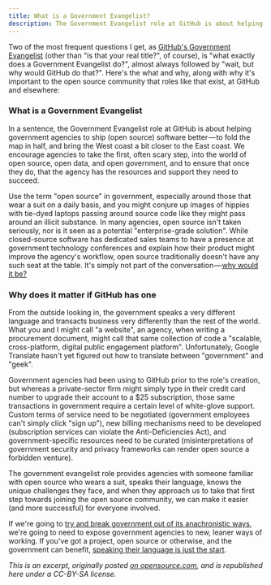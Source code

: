 ```yaml
---
title: What is a Government Evangelist?
description: The Government Evangelist role at GitHub is about helping government agencies to ship software better, to fold the map in half, and bring the West coast a bit closer to the East coast.
---
```


Two of the most frequent questions I get, as [GitHub's Government Evangelist](//ben.balter.com/about/) (other than "is that your real title?", of course), is "what exactly does a Government Evangelist do?", almost always followed by "wait, but why would GitHub do that?". Here's the what and why, along with why it's important to the open source community that roles like that exist, at GitHub and elsewhere:

### What is a Government Evangelist

In a sentence, the Government Evangelist role at GitHub is about helping government agencies to ship (open source) software better — to fold the map in half, and bring the West coast a bit closer to the East coast. We encourage agencies to take the first, often scary step, into the world of open source, open data, and open government, and to ensure that once they do, that the agency has the resources and support they need to succeed.

Use the term "open source" in government, especially around those that wear a suit on a daily basis, and you might conjure up images of hippies with tie-dyed laptops passing around source code like they might pass around an illicit substance. In many agencies, open source isn't taken seriously, nor is it seen as a potential "enterprise-grade solution". While closed-source software has dedicated sales teams to have a presence at government technology conferences and explain how their product might improve the agency's workflow, open source traditionally doesn't have any such seat at the table. It's simply not part of the conversation — [why would it be?](//ben.balter.com/2014/08/03/why-isnt-all-government-software-open-source/)

### Why does it matter if GitHub has one

From the outside looking in, the government speaks a very different language and transacts business very differently than the rest of the world. What you and I might call "a website", an agency, when writing a procurement document, might call that same collection of code a "scalable, cross-platform, digital public engagement platform". Unfortunately, Google Translate hasn't yet figured out how to translate between "government" and "geek".

Government agencies had been using to GitHub prior to the role's creation, but whereas a private-sector firm might simply type in their credit card number to upgrade their account to a $25 subscription, those same transactions in government require a certain level of white-glove support. Custom terms of service need to be negotiated (government employees can't simply click "sign up"), new billing mechanisms need to be developed (subscription services can violate the Anti-Deficiencies Act), and government-specific resources need to be curated (misinterpretations of government security and privacy frameworks can render open source a forbidden venture).

The government evangelist role provides agencies with someone familiar with open source who wears a suit, speaks their language, knows the unique challenges they face, and when they approach us to take that first step towards joining the open source community, we can make it easier (and more successful) for everyone involved.

If we're going to [try and break government out of its anachronistic ways](//ben.balter.com/2014/10/08/why-government-contractors-should-%3C3-open-source/), we're going to need to expose government agencies to new, leaner ways of working. If you've got a project, open source or otherwise, and the government can benefit, [speaking their language is just the start](//ben.balter.com/2014/08/03/why-isnt-all-government-software-open-source/#there-are-fewer-suits-behind-open-source).

*This is an excerpt, originally posted [on opensource.com](http://opensource.com/government/14/10/interview-ben-balter-github), and is republished here under a CC-BY-SA license.*
